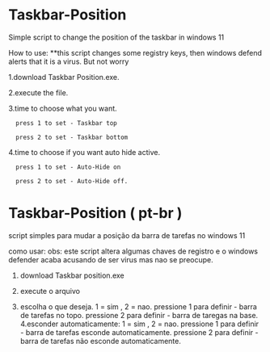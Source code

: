 # Taskbar-Position
Simple script to change the position of the taskbar in windows 11

How to use:
**this script changes some registry keys, then windows defend alerts that it is a virus. But not worry

1.download Taskbar Position.exe.

2.execute the file.

3.time to choose what you want.
  
	  press 1 to set - Taskbar top
  
	  press 2 to set - Taskbar bottom

4.time to choose if you want auto hide active.
  
	  press 1 to set - Auto-Hide on
  
	  press 2 to set - Auto-Hide off.
  
# Taskbar-Position ( pt-br )
script simples para mudar a posição da barra de tarefas no windows 11

como usar:
obs: este script altera algumas chaves de registro e o windows defender acaba acusando de ser virus mas nao se preocupe.

1. download Taskbar position.exe

2. execute o arquivo
3. escolha o que deseja. 1 = sim , 2 = nao.	
	pressione 1 para definir - barra de tarefas no topo.
	pressione 2 para definir - barra de taregas na base.
4.esconder automaticamente: 1 = sim , 2 = nao.
	pressione 1 para definir - barra de tarefas esconde automaticamente.
	pressione 2 para definir - barra de tarefas não esconde automaticamente.
